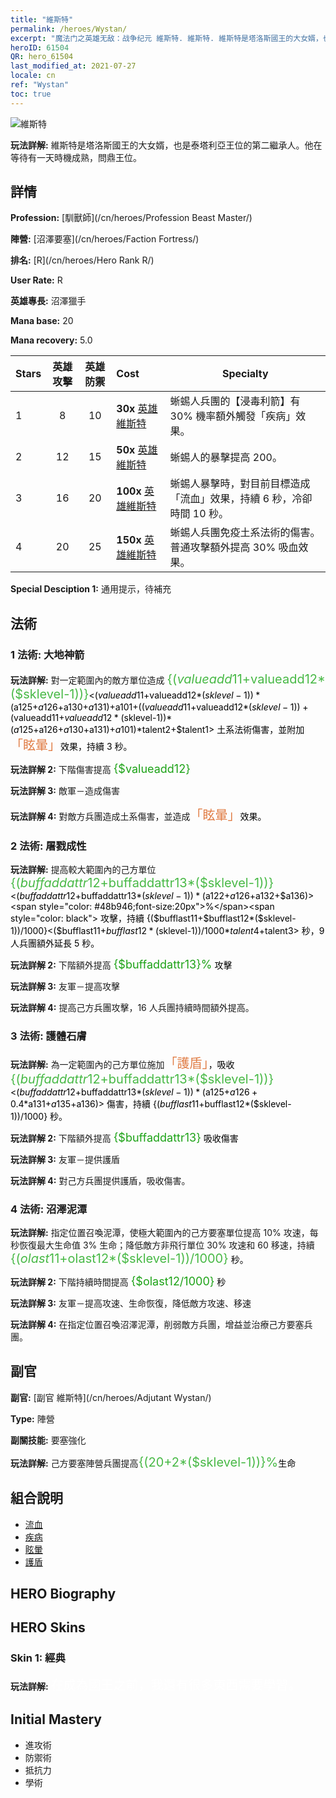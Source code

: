 ```yaml
---
title: "維斯特"
permalink: /heroes/Wystan/
excerpt: "魔法门之英雄无敌：战争纪元 維斯特. 維斯特. 維斯特是塔洛斯國王的大女婿，也是泰塔利亞王位的第二繼承人。他在等待有一天時機成熟，問鼎王位。"
heroID: 61504
QR: hero_61504
last_modified_at: 2021-07-27
locale: cn
ref: "Wystan"
toc: true
---
```

  ![維斯特](/images/h/h_Wystan.jpg)

 **玩法詳解:** 維斯特是塔洛斯國王的大女婿，也是泰塔利亞王位的第二繼承人。他在等待有一天時機成熟，問鼎王位。
## 詳情
 **Profession:**  [馴獸師](/cn/heroes/Profession Beast Master/)

 **陣營:** [沼澤要塞](/cn/heroes/Faction Fortress/)

 **排名:** [R](/cn/heroes/Hero Rank R/)

 **User Rate:** R

 **英雄專長:** 沼澤獵手

 **Mana base:** 20

 **Mana recovery:** 5.0


  | Stars | 英雄攻擊 | 英雄防禦 | Cost |     Specialty     |
  |---------|:---------------:|:---------------:|:--|--------------------|
  |    1    | 8 | 10 | **30x** [英雄維斯特](/cn/Items/her_395/) | 蜥蜴人兵團的【浸毒利箭】有 30% 機率額外觸發「疾病」效果。 |
  |    2    | 12 | 15 | **50x** [英雄維斯特](/cn/Items/her_395/) | 蜥蜴人的暴擊提高 200。 |
  |    3    | 16 | 20 | **100x** [英雄維斯特](/cn/Items/her_395/) | 蜥蜴人暴擊時，對目前目標造成「流血」效果，持續 6 秒，冷卻時間 10 秒。 |
  |    4    | 20 | 25 | **150x** [英雄維斯特](/cn/Items/her_395/) | 蜥蜴人兵團免疫土系法術的傷害。普通攻擊額外提高 30% 吸血效果。 |

 **Special Desciption 1:** 通用提示，待補充

## 法術
### 1 法術: 大地神箭
 **玩法詳解:** 對一定範圍內的敵方單位造成 <span style="color: #48b946;font-size:20px">{($valueadd11+$valueadd12*($sklevel-1))}</span><span style="color: black"><($valueadd11+$valueadd12*($sklevel-1))*($a125+$a126+$a130+$a131)+$a101+(($valueadd11+$valueadd12*($sklevel-1))+($valueadd11+$valueadd12*($sklevel-1))*($a125+$a126+$a130+$a131)+$a101)*$talent2+$talent1> 土系法術傷害，並附加<span style="color: #e07c44;font-size:20px">「眩暈」</span><span style="color: black">效果，持續 3 秒。

 **玩法詳解 2:** 下階傷害提高 <span style="color: #1ca216;font-size:18px">{$valueadd12}</span><span style="color: black">

 **玩法詳解 3:** 敵軍－造成傷害

 **玩法詳解 4:** 對敵方兵團造成土系傷害，並造成<span style="color: #e07c44;font-size:20px">「眩暈」</span><span style="color: black">效果。

### 2 法術: 屠戮成性
 **玩法詳解:** 提高較大範圍內的己方單位 <span style="color: #48b946;font-size:20px">{($buffaddattr12+$buffaddattr13*($sklevel-1))}</span><span style="color: black"><($buffaddattr12+$buffaddattr13*($sklevel-1))*($a122+$a126+$a132+$a136)><span style="color: #48b946;font-size:20px">%</span><span style="color: black"> 攻擊，持續 {($bufflast11+$bufflast12*($sklevel-1))/1000}<($bufflast11+$bufflast12*($sklevel-1))/1000*$talent4+$talent3> 秒，9 人兵團額外延長 5 秒。

 **玩法詳解 2:** 下階額外提高 <span style="color: #1ca216;font-size:18px">{$buffaddattr13}%</span><span style="color: black"> 攻擊

 **玩法詳解 3:** 友軍－提高攻擊

 **玩法詳解 4:** 提高己方兵團攻擊，16 人兵團持續時間額外提高。

### 3 法術: 護體石膚
 **玩法詳解:** 為一定範圍內的己方單位施加<span style="color: #e07c44;font-size:20px">「護盾」</span><span style="color: black">，吸收 <span style="color: #48b946;font-size:20px">{($buffaddattr12+$buffaddattr13*($sklevel-1))}</span><span style="color: black"><($buffaddattr12+$buffaddattr13*($sklevel-1))*($a125+$a126+0.4*$a131+$a135+$a136)> 傷害，持續 {($bufflast11+$bufflast12*($sklevel-1))/1000} 秒。

 **玩法詳解 2:** 下階額外提高 <span style="color: #1ca216;font-size:18px">{$buffaddattr13}</span><span style="color: black"> 吸收傷害

 **玩法詳解 3:** 友軍－提供護盾

 **玩法詳解 4:** 對己方兵團提供護盾，吸收傷害。

### 4 法術: 沼澤泥潭
 **玩法詳解:** 指定位置召喚泥潭，使極大範圍內的己方要塞單位提高 10% 攻速，每秒恢復最大生命值 3% 生命；降低敵方非飛行單位 30% 攻速和 60 移速，持續 <span style="color: #48b946;font-size:20px">{($olast11+$olast12*($sklevel-1))/1000}</span><span style="color: black"> 秒。

 **玩法詳解 2:** 下階持續時間提高 <span style="color: #1ca216;font-size:18px">{$olast12/1000}</span><span style="color: black"> 秒

 **玩法詳解 3:** 友軍－提高攻速、生命恢復，降低敵方攻速、移速

 **玩法詳解 4:** 在指定位置召喚沼澤泥潭，削弱敵方兵團，增益並治療己方要塞兵團。


## 副官

 **副官:**  [副官 維斯特](/cn/heroes/Adjutant Wystan/) 

 **Type:**  陣營 

 **副關技能:**  要塞強化 

 **玩法詳解:** 己方要塞陣營兵團提高<span style="color: #48b946;font-size:20px">{(20+2*($sklevel-1))}%</span><span style="color: black">生命

## 組合說明

* [流血](/cn/combination/流血/) 
* [疾病](/cn/combination/疾病/) 
* [眩暈](/cn/combination/眩暈/) 
* [護盾](/cn/combination/護盾/) 

## HERO Biography

## HERO Skins
### Skin 1: **經典**

 **玩法詳解:** <span style="color: #ffffff;font-size:20px">在成為國王之前，我還有很多東西需要學習。</span>



## Initial Mastery
   - 進攻術
   - 防禦術
   - 抵抗力
   - 學術
